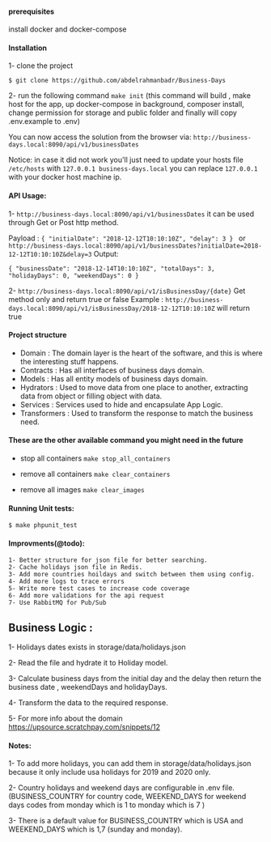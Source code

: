 #### prerequisites
install docker and docker-compose

#### Installation 
 1- clone the project
 
    $ git clone https://github.com/abdelrahmanbadr/Business-Days
    
2- run the following command `make init` (this command will build , make host for the app, up docker-compose in background,
composer install, change permission for storage and public folder and finally will copy .env.example to .env)

You can now access the solution from the browser via: `http://business-days.local:8090/api/v1/businessDates`

Notice: in case it did not work you'll just need to update your hosts file `/etc/hosts` with `127.0.0.1 business-days.local`
you can replace `127.0.0.1` with your docker host machine ip.

#### API Usage:
1- `http://business-days.local:8090/api/v1/businessDates` it can be used through Get or Post http method.

Payload :
`{
   "initialDate": "2018-12-12T10:10:10Z",
   "delay": 3
 }
`
or `http://business-days.local:8090/api/v1/businessDates?initialDate=2018-12-12T10:10:10Z&delay=3`
Output:

`{
   "businessDate": "2018-12-14T10:10:10Z",
   "totalDays": 3,
   "holidayDays": 0,
   "weekendDays": 0
 }
`

2- `http://business-days.local:8090/api/v1/isBusinessDay/{date}` Get method only and return true or false
Example : `http://business-days.local:8090/api/v1/isBusinessDay/2018-12-12T10:10:10Z` will return true
#### Project structure
- Domain : The domain layer is the heart of the software, and this is where the interesting stuff happens.
- Contracts : Has all interfaces of business days domain.
- Models : Has all entity models of business days domain.
- Hydrators : Used to move data from one place to another, extracting data from object or filling object with data.
- Services :  Services  used to hide and encapsulate App Logic.
- Transformers :  Used to transform the response to match the business need.

#### These are the other available command you might need in the future
- stop all containers `make stop_all_containers`

- remove all containers `make clear_containers`

- remove all images `make clear_images`

#### Running Unit tests:
    $ make phpunit_test
 
#### Improvments(@todo):
    1- Better structure for json file for better searching.
    2- Cache holidays json file in Redis.
    3- Add more countries hoildays and switch between them using config.
    4- Add more logs to trace errors
    5- Write more test cases to increase code coverage
    6- Add more validations for the api request
    7- Use RabbitMQ for Pub/Sub 
   
## Business Logic :
1- Holidays dates exists in storage/data/holidays.json

2- Read the file and hydrate it to Holiday model.

3- Calculate business days from the initial day and the delay then return the business date , weekendDays and holidayDays.

4- Transform the data to the required response.

5- For more info about the domain https://upsource.scratchpay.com/snippets/12
#### Notes:
1- To add more holidays, you can add them in storage/data/holidays.json because it only include usa holidays
for 2019 and 2020 only.

2- Country holidays and weekend days are configurable in .env file.
(BUSINESS_COUNTRY for country code, WEEKEND_DAYS for weekend days codes from monday which is 1 to monday which is 7 )
    
3- There is a default value for BUSINESS_COUNTRY which is USA and WEEKEND_DAYS which is 1,7 (sunday and monday).

